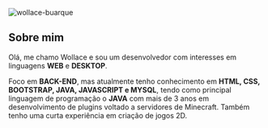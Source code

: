 <p>
  <!--<img src="https://github-readme-stats.vercel.app/api?username=wollace-buarque&show_icons=true&locale=pt-BR" alt="wollace-buarque" />  -->
  <img src="https://github-readme-stats.vercel.app/api/top-langs?username=wollace-buarque&show_icons=true&locale=pt-BR&layout=compact" alt="wollace-buarque" />
</p>

## Sobre mim

Olá, me chamo Wollace e sou um desenvolvedor com interesses em linguagens <strong>WEB</strong> e <strong>DESKTOP</strong>.

Foco em <strong>BACK-END</strong>, mas atualmente tenho conhecimento em <strong>HTML, CSS, BOOTSTRAP, JAVA, JAVASCRIPT e MYSQL</strong>, tendo como principal linguagem de programação o <strong>JAVA</strong> com mais de 3 anos em desenvolvimento de plugins voltado a servidores de Minecraft. Também tenho uma curta experiência em criação de jogos 2D.
